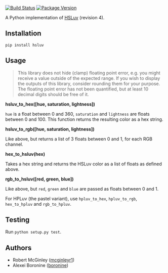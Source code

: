 [![Build Status](https://travis-ci.org/hsluv/hsluv-python.svg?branch=master)](http://travis-ci.org/hsluv/hsluv-python)
[![Package Version](https://img.shields.io/pypi/v/hsluv.svg)](https://pypi.python.org/pypi/hsluv/)

A Python implementation of [HSLuv](http://www.hsluv.org) (revision 4).

## Installation

`pip install hsluv`

## Usage

> This library does not hide (clamp) floating point error, e.g. you might receive a value outside
> of the expected range. If you wish to display the outputs of this library, consider rounding them 
> for your purpose. The floating point error has not been quantified, but at least 10 decimal digits 
> should be free of it.

**hsluv_to_hex([hue, saturation, lightness])**

`hue` is a float between 0 and 360, `saturation` and `lightness` are floats between 0 and 100. This 
function returns the resulting color as a hex string.

**hsluv_to_rgb([hue, saturation, lightness])**

Like above, but returns a list of 3 floats between 0 and 1, for each RGB channel.

**hex_to_hsluv(hex)**

Takes a hex string and returns the HSLuv color as a list of floats as defined above.

**rgb_to_hsluv([red, green, blue])**

Like above, but `red`, `green` and `blue` are passed as floats between 0 and 1.

For HPLuv (the pastel variant), use `hpluv_to_hex`, `hpluv_to_rgb`, `hex_to_hpluv` and `rgb_to_hpluv`.

## Testing

Run `python setup.py test`.

## Authors

* Robert McGinley ([mcginleyr1](http://github.com/mcginleyr1))
* Alexei Boronine ([boronine](http://github.com/boronine))

